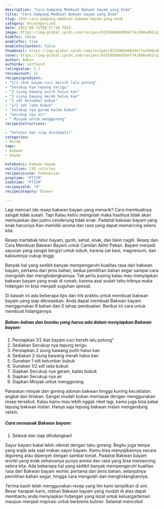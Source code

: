 ```yaml
---
description: "Cara Gampang Membuat Bakwan bayam yang Enak"
title: "Cara Gampang Membuat Bakwan bayam yang Enak"
slug: 2592-cara-gampang-membuat-bakwan-bayam-yang-enak
category: Uncategorized
date: 2022-08-31T08:57:59.793Z
image: https://img-global.cpcdn.com/recipes/91559bbb6850ef74/680x482cq70/bakwan-bayam-foto-resep-utama.jpg
hideToc: false
enableToc: true
enableTocContent: false
thumbnail: https://img-global.cpcdn.com/recipes/91559bbb6850ef74/680x482cq70/bakwan-bayam-foto-resep-utama.jpg
cover: https://img-global.cpcdn.com/recipes/91559bbb6850ef74/680x482cq70/bakwan-bayam-foto-resep-utama.jpg
author: Admin
authorAv: notfound
ratingvalue: 3.7
reviewcount: 11
recipeingredient:
- "1/2 ikat bayam cuci bersih lalu potong"
- "Secukup nya tepung terigu"
- "2 siung bawang putih halus kan"
- "2 siung bawang merah halus kan"
- "1 sdt ketumbar bubuk"
- "1/2 sdt lada bubuk"
- "Secukup nya garam kaldu bubuk"
- "Secukup nya air"
- " Minyak untuk menggoreng"
recipeinstructions:

- "Selesai dan siap dinikmati!"
categories:
- Resep
tags:
- bakwan
- bayam

katakunci: bakwan bayam 
nutrition: 118 calories
recipecuisine: Indonesian
preptime: "PT17M"
cooktime: "PT35M"
recipeyield: "4"
recipecategory: Dinner

---
```



Lagi mencari ide resep bakwan bayam yang menarik? Cara membuatnya sangat tidak susah. Tapi Kalau keliru mengolah maka hasilnya tidak akan memuaskan dan justru cenderung tidak enak. Padahal bakwan bayam yang enak harusnya Kan memiliki aroma dan rasa yang dapat memancing selera kita.


Resep martabak telur bayam, gurih, sehat, enak, dan bikin nagih. Resep dan Cara Membuat Bakwan Bayam untuk Camilan Akhir Pekan. Bayam menjadi sayuran yang sangat bergizi untuk tubuh, karena zat besi, magnesium, dan kalsiumnya cukup tinggi.

Banyak hal yang sedikit banyak mempengaruhi kualitas rasa dari bakwan bayam, pertama dari jenis bahan, kedua pemilihan bahan segar sampai cara mengolah dan menghidangkannya. Tak perlu pusing kalau mau menyiapkan bakwan bayam yang enak di rumah, karena asal sudah tahu triknya maka hidangan ini bisa menjadi suguhan spesial.


Di bawah ini ada beberapa tips dan trik praktis untuk membuat bakwan bayam yang siap dikreasikan. Anda dapat membuat Bakwan bayam menggunakan 9 bahan dan 0 tahap pembuatan. Berikut ini cara untuk membuat hidangannya.

<!--inarticleads1-->

##### Bahan-bahan dan bumbu yang harus ada dalam menyiapkan Bakwan bayam:

1. Persiapkan 1/2 ikat bayam cuci bersih lalu potong&#34;
1. Sediakan Secukup nya tepung terigu
1. Persiapkan 2 siung bawang putih halus kan
1. Sediakan 2 siung bawang merah halus kan
1. Gunakan 1 sdt ketumbar bubuk
1. Gunakan 1/2 sdt lada bubuk
1. Siapkan Secukup nya garam, kaldu bubuk
1. Siapkan Secukup nya air
1. Siapkan  Minyak untuk menggoreng


Panaskan minyak dan goreng adonan bakwan hingga kuning kecoklatan. angkat dan tiriskan. Sangat mudah bukan memasak dengan menggunakan resep tersebut. Kalau kamu mau lebih nggak ribet lagi, kamu juga bisa pakai tepung bakwan instan. Hanya saja tepung bakwan instan mengandung vetsin. 

<!--inarticleads2-->

##### Cara memasak Bakwan bayam:


1. Selesai dan siap dihidangkan!

Sayur bayam bakal lebih nikmat dengan tahu goreng. Begitu juga tempe yang wajib ada saat makan sayur bayam. Kamu bisa menyajikannya secara digoreng atau dipenyet dengan sambal tomat. Padahal Bakwan bayam wortel yang enak seharusnya punya aroma dan rasa yang bisa memancing selera kita. Ada beberapa hal yang sedikit banyak mempengaruhi kualitas rasa dari Bakwan bayam wortel, pertama dari jenis bahan, selanjutnya pemilihan bahan segar, hingga cara mengolah dan menghidangkannya. 

Terima kasih telah menggunakan resep yang tim kami tampilkan di sini. Besar harapan kami, olahan Bakwan bayam yang mudah di atas dapat membantu anda menyiapkan hidangan yang lezat untuk keluarga/teman maupun menjadi inspirasi untuk berbisnis kuliner. Selamat mencoba!
